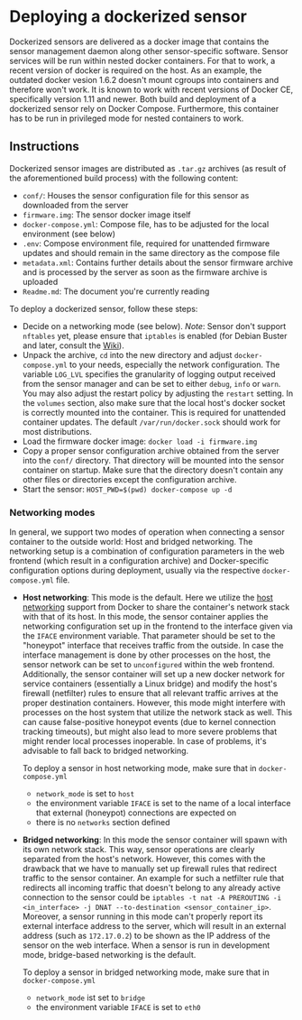 # Deploying a dockerized sensor
Dockerized sensors are delivered as a docker image that contains the sensor management daemon along other sensor-specific software. Sensor services will be run within nested docker containers. For that to work, a recent version of docker is required on the host. As an example, the outdated docker vesion 1.6.2 doesn't mount cgroups into containers and therefore won't work. It is known to work with recent versions of Docker CE, specifically version 1.11 and newer. Both build and deployment of a dockerized sensor rely on Docker Compose. Furthermore, this container has to be run in privileged mode for nested containers to work. 

## Instructions
Dockerized sensor images are distributed as `.tar.gz` archives (as result of the aforementioned build process) with the following content:
* `conf/`: Houses the sensor configuration file for this sensor as downloaded from the server
* `firmware.img`: The sensor docker image itself
* `docker-compose.yml`: Compose file, has to be adjusted for the local environment (see below)
* `.env`: Compose environment file, required for unattended firmware updates and should remain in the same directory as the compose file
* `metadata.xml`: Contains further details about the sensor firmware archive and is processed by the server as soon as the firmware archive is uploaded
* `Readme.md`: The document you're currently reading

To deploy a dockerized sensor, follow these steps:
* Decide on a networking mode (see below). *Note*: Sensor don't support `nftables` yet, please ensure that `iptables` is enabled (for Debian Buster and later, consult the [Wiki](https://wiki.debian.org/iptables)).
* Unpack the archive, `cd` into the new directory and adjust `docker-compose.yml` to your needs, especially the network configuration. The variable `LOG_LVL` specifies the granularity of logging output received from the sensor manager and can be set to either `debug`, `info` or `warn`. You may also adjust the restart policy by adjusting the `restart` setting. In the `volumes` section, also make sure that the local host's docker socket is correctly mounted into the container. This is required for unattended container updates. The default `/var/run/docker.sock` should work for most distributions.
* Load the firmware docker image: `docker load -i firmware.img`
* Copy a proper sensor configuration archive obtained from the server into the `conf/` directory. That directory will be mounted into the sensor container on startup. Make sure that the directory doesn't contain any other files or directories except the configuration archive.
* Start the sensor: `HOST_PWD=$(pwd) docker-compose up -d`

### Networking modes
In general, we support two modes of operation when connecting a sensor container to the outside world: Host and bridged networking. The networking setup is a combination of configuration parameters in the web frontend (which result in a configuration archive) and Docker-specific configuration options during deployment, usually via the respective `docker-compose.yml` file.
* **Host networking**: This mode is the default. Here we utilize the [host networking](https://docs.docker.com/network/host/) support from Docker to share the container's network stack with that of its host. In this mode, the sensor container applies the networking configuration set up in the frontend to the interface given via the `IFACE` environment variable. That parameter should be set to the "honeypot" interface that receives traffic from the outside. In case the interface management is done by other processes on the host, the sensor network can be set to `unconfigured` within the web frontend. Additionally, the sensor container will set up a new docker network for service containers (essentially a Linux bridge) and modify the host's firewall (netfilter) rules to ensure that all relevant traffic arrives at the proper destination containers. However, this mode might interfere with processes on the host system that utilize the network stack as well. This can cause false-positive honeypot events (due to kernel connection tracking timeouts), but might also lead to more severe problems that might render local processes inoperable. In case of problems, it's advisable to fall back to bridged networking.

  To deploy a sensor in host networking mode, make sure that in `docker-compose.yml`
    * `network_mode` is set to `host`
    * the environment variable `IFACE` is set to the name of a local interface that external (honeypot) connections are expected on
    * there is no `networks` section defined

* **Bridged networking**: In this mode the sensor container will spawn with its own network stack. This way, sensor operations are clearly separated from the host's network. However, this comes with the drawback that we have to manually set up firewall rules that redirect traffic to the sensor container. An example for such a netfilter rule that redirects all incoming traffic that doesn't belong to any already active connection to the sensor could be `iptables -t nat -A PREROUTING -i <in_interface> -j DNAT --to-destination <sensor_container_ip>`. Moreover, a sensor running in this mode can't properly report its external interface address to the server, which will result in an external address (such as `172.17.0.2`) to be shown as the IP address of the sensor on the web interface. When a sensor is run in development mode, bridge-based networking is the default.

  To deploy a sensor in bridged networking mode, make sure that in `docker-compose.yml`
    * `network_mode` ist set to `bridge`
    * the environment variable `IFACE` is set to `eth0`